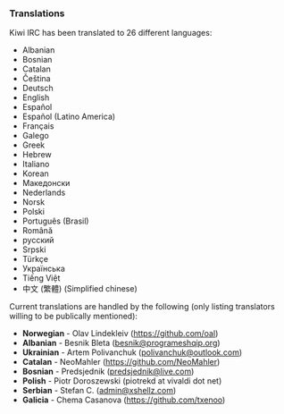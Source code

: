 ### Translations

Kiwi IRC has been translated to 26 different languages:
* Albanian
* Bosnian
* Catalan
* Čeština
* Deutsch
* English
* Español
* Español (Latino America)
* Français
* Galego
* Greek
* Hebrew
* Italiano
* Korean
* Македонски
* Nederlands
* Norsk
* Polski
* Português (Brasil)
* Română
* русский
* Srpski
* Türkçe
* Українська
* Tiếng Việt
* 中文 (繁體) (Simplified chinese)


Current translations are handled by the following (only listing translators willing to be publically mentioned):

* **Norwegian** - Olav Lindekleiv (https://github.com/oal)
* **Albanian** - Besnik Bleta (besnik@programeshqip.org)
* **Ukrainian** - Artem Polivanchuk (polivanchuk@outlook.com)
* **Catalan** - NeoMahler (https://github.com/NeoMahler)
* **Bosnian** - Predsjednik (predsjednik@live.com)
* **Polish** - Piotr Doroszewski (piotrekd at vivaldi dot net)
* **Serbian** - Stefan C. (admin@xshellz.com)
* **Galicia** - Chema Casanova (https://github.com/txenoo)
